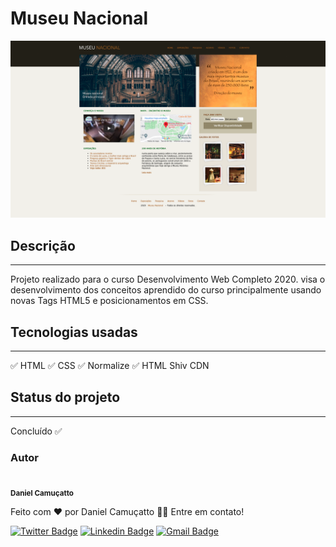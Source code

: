 # Museu Nacional
![Foto Museu nacional](/img/Museu_Nacional_Pronto.png)
## Descrição
---
Projeto realizado para o curso Desenvolvimento Web Completo 2020. visa o desenvolvimento dos conceitos aprendido do curso principalmente usando novas Tags HTML5 e posicionamentos em CSS. 
## Tecnologias usadas
---
:white_check_mark: HTML
:white_check_mark: CSS
:white_check_mark: Normalize
:white_check_mark: HTML Shiv CDN

## Status do projeto 
---
Concluído :white_check_mark:
### Autor

 <img style="border-radius: 50%;" src="https://avatars2.githubusercontent.com/u/60949316?s=460&u=58d5b8cccd8c3322ca588d9e198b307dec58b8d9&v=4" width="100px;" alt=""/>
 <br />
 <sub><b>Daniel Camuçatto</b></sub></a>


Feito com ❤️ por Daniel Camuçatto 👋🏽 Entre em contato!

[![Twitter Badge](https://img.shields.io/badge/-@danielcamucatto-1ca0f1?style=flat-square&labelColor=1ca0f1&logo=twitter&logoColor=white&link=https://twitter.com/danielcamucatto)](https://twitter.com/danielcamucatto) [![Linkedin Badge](https://img.shields.io/badge/-Danielcamucatto-blue?style=flat-square&logo=Linkedin&logoColor=white&link=https://www.linkedin.com/in/danielcamucatto/)](https://www.linkedin.com/in/danielcamucatto/) 
[![Gmail Badge](https://img.shields.io/badge/-daniel.camucatto@gmail.com-c14438?style=flat-square&logo=Gmail&logoColor=white&link=mailto:tgmarinho@gmail.com)](mailto:daniel.camucatto@gmail.com)